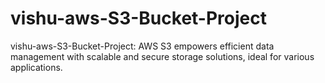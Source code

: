 # vishu-aws-S3-Bucket-Project
vishu-aws-S3-Bucket-Project: AWS S3 empowers efficient data management with scalable and secure storage solutions, ideal for various applications.
